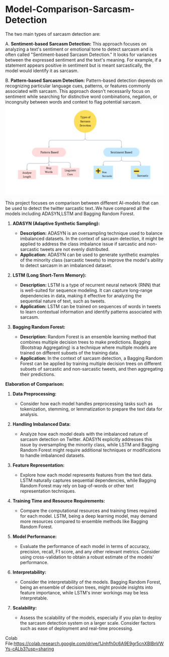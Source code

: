 # Model-Comparison-Sarcasm-Detection
The two main types of sarcasm detection are:

A. **Sentiment-based Sarcasm Detection:** This approach focuses on analyzing a text's sentiment or emotional tone to detect sarcasm and is often called "Sentiment-based Sarcasm Detection." It looks for variances between the expressed sentiment and the text's meaning. For example, if a statement appears positive in sentiment but is meant sarcastically, the model would identify it as sarcasm.

B. **Pattern-based Sarcasm Detection:** Pattern-based detection depends on recognizing particular language cues, patterns, or features commonly associated with sarcasm. This approach doesn't necessarily focus on sentiment while searching for distinctive word combinations, negation, or incongruity between words and context to flag potential sarcasm.
![Sarcasm-Detection](Images/1.png)


This project focuses on comparison between different AI-models that can be used to detect the twitter sarcastic text..We have compared all the models including ADASYN,LSTM and Bagging Random Forest.



1. **ADASYN (Adaptive Synthetic Sampling):**
   - **Description:** ADASYN is an oversampling technique used to balance imbalanced datasets. In the context of sarcasm detection, it might be applied to address the class imbalance issue if sarcastic and non-sarcastic tweets are not evenly distributed.
   - **Application:** ADASYN can be used to generate synthetic examples of the minority class (sarcastic tweets) to improve the model's ability to detect sarcasm in an imbalanced dataset.

2. **LSTM (Long Short-Term Memory):**
   - **Description:** LSTM is a type of recurrent neural network (RNN) that is well-suited for sequence modeling. It can capture long-range dependencies in data, making it effective for analyzing the sequential nature of text, such as tweets.
   - **Application:** LSTM can be trained on sequences of words in tweets to learn contextual information and identify patterns associated with sarcasm.

3. **Bagging Random Forest:**
   - **Description:** Random Forest is an ensemble learning method that combines multiple decision trees to make predictions. Bagging (Bootstrap Aggregating) is a technique where multiple models are trained on different subsets of the training data.
   - **Application:** In the context of sarcasm detection, a Bagging Random Forest can be applied by training multiple decision trees on different subsets of sarcastic and non-sarcastic tweets, and then aggregating their predictions.

**Elaboration of Comparison:**

1. **Data Preprocessing:**
   - Consider how each model handles preprocessing tasks such as tokenization, stemming, or lemmatization to prepare the text data for analysis.

2. **Handling Imbalanced Data:**
   - Analyze how each model deals with the imbalanced nature of sarcasm detection on Twitter. ADASYN explicitly addresses this issue by oversampling the minority class, while LSTM and Bagging Random Forest might require additional techniques or modifications to handle imbalanced datasets.

3. **Feature Representation:**
   - Explore how each model represents features from the text data. LSTM naturally captures sequential dependencies, while Bagging Random Forest may rely on bag-of-words or other text representation techniques.

4. **Training Time and Resource Requirements:**
   - Compare the computational resources and training times required for each model. LSTM, being a deep learning model, may demand more resources compared to ensemble methods like Bagging Random Forest.

5. **Model Performance:**
   - Evaluate the performance of each model in terms of accuracy, precision, recall, F1 score, and any other relevant metrics. Consider using cross-validation to obtain a robust estimate of the models' performance.

6. **Interpretability:**
   - Consider the interpretability of the models. Bagging Random Forest, being an ensemble of decision trees, might provide insights into feature importance, while LSTM's inner workings may be less interpretable.

7. **Scalability:**
   - Assess the scalability of the models, especially if you plan to deploy the sarcasm detection system on a larger scale. Consider factors such as ease of deployment and real-time processing.

Colab File:https://colab.research.google.com/drive/1Jnhfh0c6A9E9gr5cnXBlBnVWYs-cALb3?usp=sharing
